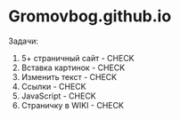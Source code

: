 # Gromovbog.github.io

Задачи:
1. 5+ страничный сайт - CHECK
2. Вставка картинок   - CHECK
3. Изменить текст     - CHECK
4. Ссылки             - CHECK
5. JavaScript         - CHECK
6. Страничку в WIKI   - CHECK

